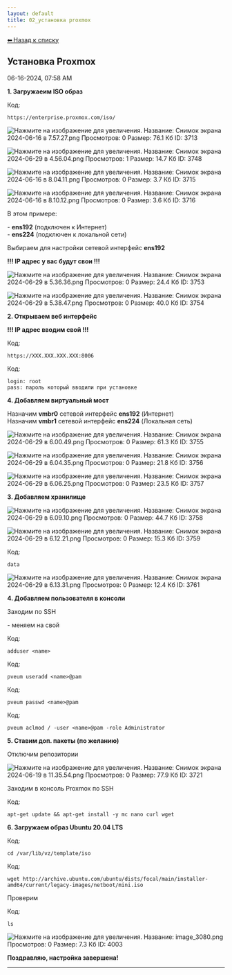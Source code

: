 ```yaml
---
layout: default
title: 02_установка proxmox
---
```


<a class="back-link" href="index.html">⬅ Назад к списку</a>

##  Установка Proxmox 

06-16-2024, 07:58 AM

**1\. Загружаеим ISO образ**  
  


Код:
    
    
    https://enterprise.proxmox.com/iso/

  
![Нажмите на изображение для увеличения.  Название:	Снимок экрана 2024-06-16 в 7.57.27.png Просмотров:	0 Размер:	76.1 Кб ID:	3713](images\\img_3713_1718514074.jpg)  
  
![Нажмите на изображение для увеличения.  Название:	Снимок экрана 2024-06-29 в 4.56.04.png Просмотров:	1 Размер:	14.7 Кб ID:	3748](images\\img_3748_1719626239.jpg)  
  
![Нажмите на изображение для увеличения.  Название:	Снимок экрана 2024-06-16 в 8.04.11.png Просмотров:	0 Размер:	3.7 Кб ID:	3715](images\\img_3715_1718514284.jpg)  
  
![Нажмите на изображение для увеличения.  Название:	Снимок экрана 2024-06-16 в 8.10.12.png Просмотров:	0 Размер:	3.6 Кб ID:	3716](images\\img_3716_1718514646.jpg)  
  
В этом примере:  
  
\- **ens192** (подключен к Интернет)  
\- **ens224** (подключен к локальной сети)  
  
Выбираем для настройки сетевой интерфейс **ens192**  
  
**!!! IP адрес у вас будут свои !!!**  
  
![Нажмите на изображение для увеличения.  Название:	Снимок экрана 2024-06-29 в 5.36.36.png Просмотров:	0 Размер:	24.4 Кб ID:	3753](images\\img_3753_1719629469.jpg)  
  
![Нажмите на изображение для увеличения.  Название:	Снимок экрана 2024-06-29 в 5.38.47.png Просмотров:	0 Размер:	40.0 Кб ID:	3754](images\\img_3754_1719629482.jpg)  
  
**2\. Открываем веб интерфейс**  
  
**!!! IP адрес вводим свой !!!**  
  


Код:
    
    
    https://XXX.XXX.XXX.XXX:8006

Код:
    
    
    login: root
    pass: пароль который вводили при установке

**4\. Добавляем виртуальный мост**  
  
Назначим **vmbr0** сетевой интерфейс **ens192** (Интернет)  
Назначим **vmbr1** сетевой интерфейс **ens224** (Локальная сеть)  
  
![Нажмите на изображение для увеличения.  Название:	Снимок экрана 2024-06-29 в 6.00.49.png Просмотров:	0 Размер:	61.3 Кб ID:	3755](images\\img_3755_1719630222.jpg)  
  
  
![Нажмите на изображение для увеличения.  Название:	Снимок экрана 2024-06-29 в 6.04.35.png Просмотров:	0 Размер:	21.8 Кб ID:	3756](images\\img_3756_1719630361.jpg)  
  
![Нажмите на изображение для увеличения.  Название:	Снимок экрана 2024-06-29 в 6.06.25.png Просмотров:	0 Размер:	23.5 Кб ID:	3757](images\\img_3757_1719630440.jpg)  
  
**3\. Добавляем хранилище**  
  
![Нажмите на изображение для увеличения.  Название:	Снимок экрана 2024-06-29 в 6.09.10.png Просмотров:	0 Размер:	44.7 Кб ID:	3758](images\\img_3758_1719630712.jpg)  
  
![Нажмите на изображение для увеличения.  Название:	Снимок экрана 2024-06-29 в 6.12.21.png Просмотров:	0 Размер:	15.3 Кб ID:	3759](images\\img_3759_1719630791.jpg)  
  


Код:
    
    
    data

![Нажмите на изображение для увеличения.  Название:	Снимок экрана 2024-06-29 в 6.13.31.png Просмотров:	0 Размер:	12.4 Кб ID:	3761](images\\img_3761_1719630979.jpg)  
  
**4\. Добавляем пользователя в консоли**  
  
Заходим по SSH  
  
<name> \- меняем на свой  
  


Код:
    
    
    adduser <name>

Код:
    
    
    pveum useradd <name>@pam

Код:
    
    
    pveum passwd <name>@pam

Код:
    
    
    pveum aclmod / -user <name>@pam -role Administrator

**5\. Ставим доп. пакеты (по желанию)**  
  
Отключим репозитории  
  
![Нажмите на изображение для увеличения.  Название:	Снимок экрана 2024-06-19 в 11.35.54.png Просмотров:	0 Размер:	77.9 Кб ID:	3721](images\\img_3721_1718786232.jpg)  
  
Заходим в конcоль Proxmox по SSH  
  


Код:
    
    
    apt-get update && apt-get install -y mc nano curl wget

  
**6\. Загружаем образ Ubuntu 20.04 LTS**  
  


Код:
    
    
    cd /var/lib/vz/template/iso

Код:
    
    
    wget http://archive.ubuntu.com/ubuntu/dists/focal/main/installer-amd64/current/legacy-images/netboot/mini.iso

Проверим  
  


Код:
    
    
    ls

![Нажмите на изображение для увеличения.  Название:	image_3080.png Просмотров:	0 Размер:	7.3 Кб ID:	4003](images\\img_4003_1728148646.jpg)  
  
**Поздравляю, настройка завершена!**


---

